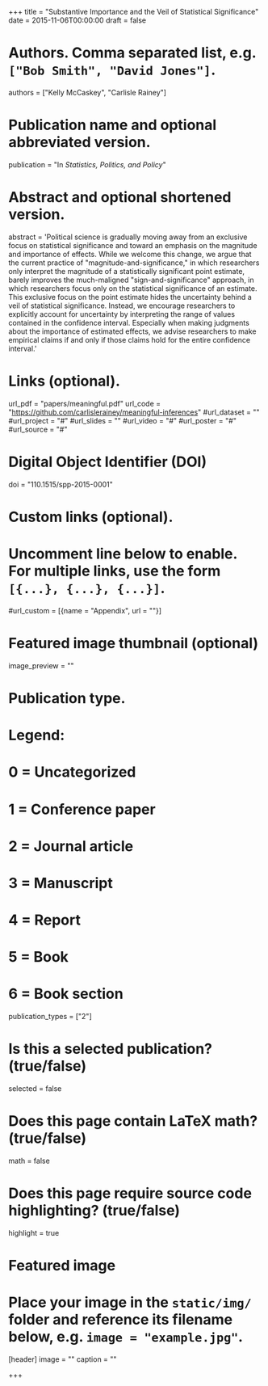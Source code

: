 +++
title = "Substantive Importance and the Veil of Statistical Significance"
date = 2015-11-06T00:00:00
draft = false

# Authors. Comma separated list, e.g. `["Bob Smith", "David Jones"]`.
authors = ["Kelly McCaskey", "Carlisle Rainey"]

# Publication name and optional abbreviated version.
publication = "In *Statistics, Politics, and Policy*"

# Abstract and optional shortened version.
abstract = 'Political science is gradually moving away from an exclusive focus on statistical significance and toward an emphasis on the magnitude and importance of effects. While we welcome this change, we argue that the current practice of "magnitude-and-significance," in which researchers only interpret the magnitude of a statistically significant point estimate, barely improves the much-maligned "sign-and-significance" approach, in which researchers focus only on the statistical significance of an estimate. This exclusive focus on the point estimate hides the uncertainty behind a veil of statistical significance. Instead, we encourage researchers to explicitly account for uncertainty by interpreting the range of values contained in the confidence interval. Especially when making judgments about the importance of estimated effects, we advise researchers to make empirical claims if and only if those claims hold for the entire confidence interval.'

# Links (optional).
url_pdf = "papers/meaningful.pdf"
url_code = "https://github.com/carlislerainey/meaningful-inferences"
#url_dataset = ""
#url_project = "#"
#url_slides = ""
#url_video = "#"
#url_poster = "#"
#url_source = "#"

# Digital Object Identifier (DOI)
doi = "110.1515/spp-2015-0001"

# Custom links (optional).
#   Uncomment line below to enable. For multiple links, use the form `[{...}, {...}, {...}]`.
#url_custom = [{name = "Appendix", url = ""}]

# Featured image thumbnail (optional)
image_preview = ""

# Publication type.
# Legend:
# 0 = Uncategorized
# 1 = Conference paper
# 2 = Journal article
# 3 = Manuscript
# 4 = Report
# 5 = Book
# 6 = Book section
publication_types = ["2"]

# Is this a selected publication? (true/false)
selected = false

# Does this page contain LaTeX math? (true/false)
math = false

# Does this page require source code highlighting? (true/false)
highlight = true

# Featured image
# Place your image in the `static/img/` folder and reference its filename below, e.g. `image = "example.jpg"`.
[header]
image = ""
caption = ""

+++
